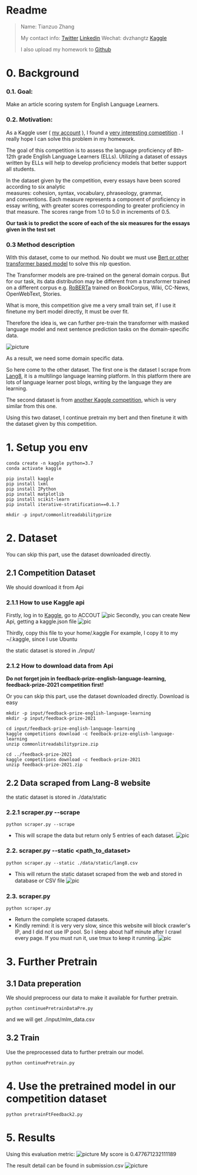 # Readme
> Name: Tianzuo Zhang
>
> My contact info: [Twitter](https://twitter.com/dvzhangtz) [Linkedin](https://www.linkedin.com/in/tianzuo-zhang/) Wechat: dvzhangtz [Kaggle](https://www.kaggle.com/milesme)
> 
> I also upload my homework to [Github](https://github.com/dvzhang/feedback-prize-english-language-learning)


# 0. Background
### 0.1.	Goal:
Make an article scoring system for English Language Learners.
### 0.2.	Motivation:
As a Kaggle user ( [my account](https://www.kaggle.com/milesme) ), I found a [very interesting competition](https://www.kaggle.com/competitions/feedback-prize-english-language-learning) . I really hope I can solve this problem in my homework.  

The goal of this competition is to assess the language proficiency of 8th-12th grade English Language Learners (ELLs). Utilizing a dataset of essays written by ELLs will help to develop proficiency models that better support all students.

In the dataset given by the competition, every essays have been scored according to six analytic measures: cohesion, syntax, vocabulary, phraseology, grammar, and conventions.
Each measure represents a component of proficiency in essay writing, with greater scores corresponding to greater proficiency in that measure. The scores range from 1.0 to 5.0 in increments of 0.5.

**Our task is to predict the score of each of the six measures for the essays given in the test set**

### 0.3 Method description
With this dataset, come to our method. No doubt we must use [Bert or other transformer based model](https://arxiv.org/pdf/1810.04805.pdf&usg=ALkJrhhzxlCL6yTht2BRmH9atgvKFxHsxQ) to solve this nlp question.

The Transformer models are pre-trained on the general domain corpus. But for our task, its data distribution may be different from a transformer trained on a different corpus e.g. [RoBERTa](https://arxiv.org/pdf/1907.11692.pdf%5C) trained on BookCorpus, Wiki, CC-News, OpenWebText, Stories.

What is more, this competition give me a very small train set, if I use it finetune my bert model directly, It must be over fit.

Therefore the idea is, we can further pre-train the transformer with masked language model and next sentence prediction tasks on the domain-specific data. 

![picture](pic/WechatIMG561.png)

As a result, we need some domain specific data.

So here come to the other dataset. The first one is the dataset I scrape from [Lang8](https://lang-8.com/1), it is a multilingo language learning platform. In this platform there are lots of language learner post blogs, writing by the language they are learning.

The second dataset is from [another Kaggle competition](https://www.kaggle.com/competitions/feedback-prize-2021), which is very similar from this one.

Using this two dataset, I continue pretrain my bert and then finetune it with the dataset given by this competition.

# 1. Setup you env
```shell
conda create -n kaggle python=3.7
conda activate kaggle

pip install kaggle
pip install lxml
pip install IPython
pip install matplotlib 
pip install scikit-learn
pip install iterative-stratification==0.1.7

mkdir -p input/commonlitreadabilityprize
```


# 2. Dataset
You can skip this part, use the dataset downloaded directly.
## 2.1 Competition Dataset 
We should download it from Api
### 2.1.1 How to use Kaggle api
Firstly, log in to [Kaggle](https://www.kaggle.com/), go to ACCOUT
![pic](./pic/20180502212652888)
Secondly, you can create New Api, getting a kaggle.json file
![pic](./pic/20180502212721622)

Thirdly, copy this file to your home/.kaggle
For example, I copy it to my ~/.kaggle, since I use Ubuntu

the static dataset is stored in ./input/

### 2.1.2 How to download data from Api
**Do not forget join in feedback-prize-english-language-learning, feedback-prize-2021 competition first!**

Or you can skip this part, use the dataset downloaded directly.
Download is easy

```shell
mkdir -p input/feedback-prize-english-language-learning
mkdir -p input/feedback-prize-2021

cd input/feedback-prize-english-language-learning
kaggle competitions download -c feedback-prize-english-language-learning
unzip commonlitreadabilityprize.zip

cd ../feedback-prize-2021
kaggle competitions download -c feedback-prize-2021
unzip feedback-prize-2021.zip
```

## 2.2 Data scraped from Lang-8 website
the static dataset is stored in ./data/static

### 2.2.1 scraper.py --scrape
```shell
python scraper.py --scrape
```
- This will scrape the data but return only 5 entries of each dataset.
![pic](pic/WechatIMG555.png)

### 2.2. scraper.py --static <path_to_dataset>
```shell
python scraper.py --static ./data/static/lang8.csv
```
- This will return the static dataset scraped from the web and stored in database or CSV ﬁle
![pic](pic/WechatIMG554.png)

### 2.3. scraper.py
```shell
python scraper.py 
```
- Return the complete scraped datasets.
- Kindly remind: it is very very slow, since this website will block crawler's IP, and I did not use IP pool. So I sleep about half minute after I crawl every page. If you must run it, use tmux to keep it running.
![pic](pic/WechatIMG556.png)

# 3. Further Pretrain
## 3.1 Data preperation
We should preprocess our data to make it available for further pretrain.
```shell
python continuePretrainDataPre.py
```
and we will get ./input/mlm_data.csv
## 3.2 Train
Use the preprocessed data to further pretrain our model.
```shell
python continuePretrain.py
```


# 4. Use the pretrained model in our competition dataset
```shell
python pretrainFtFeedback2.py
```

# 5. Results
Using this evaluation metric:
![picture](pic/WechatIMG563.png)
My score is 0.477671232111189

The result detail can be found in submission.csv
![picture](pic/WechatIMG569.png)
